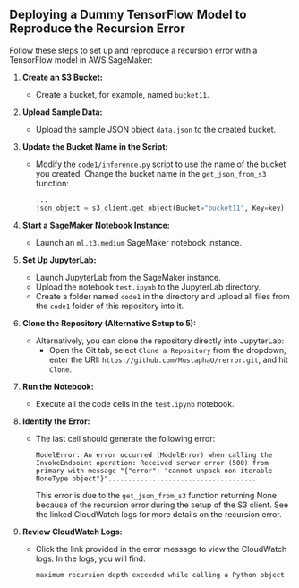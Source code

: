 ## Deploying a Dummy TensorFlow Model to Reproduce the Recursion Error

Follow these steps to set up and reproduce a recursion error with a TensorFlow model in AWS SageMaker:

1. **Create an S3 Bucket:**
   - Create a bucket, for example, named `bucket11`.

2. **Upload Sample Data:**
   - Upload the sample JSON object `data.json` to the created bucket.

3. **Update the Bucket Name in the Script:**
   - Modify the `code1/inference.py` script to use the name of the bucket you created. Change the bucket name in the `get_json_from_s3` function:
     ```python
     ...
     json_object = s3_client.get_object(Bucket="bucket11", Key=key)
     ```

4. **Start a SageMaker Notebook Instance:**
   - Launch an `ml.t3.medium` SageMaker notebook instance.

5. **Set Up JupyterLab:**
   - Launch JupyterLab from the SageMaker instance.
   - Upload the notebook `test.ipynb` to the JupyterLab directory.
   - Create a folder named `code1` in the directory and upload all files from the `code1` folder of this repository into it.

6. **Clone the Repository (Alternative Setup to 5):**
   - Alternatively, you can clone the repository directly into JupyterLab:
     - Open the Git tab, select `Clone a Repository` from the dropdown, enter the URI: `https://github.com/MustaphaU/rerror.git`, and hit `Clone`.

7. **Run the Notebook:**
   - Execute all the code cells in the `test.ipynb` notebook.

8. **Identify the Error:**
   - The last cell should generate the following error:
     ```
     ModelError: An error occurred (ModelError) when calling the InvokeEndpoint operation: Received server error (500) from primary with message "{"error": "cannot unpack non-iterable NoneType object"}".....................................
     ```
     This error is due to the `get_json_from_s3` function returning None because of the recursion error during the setup of the S3 client. See the linked CloudWatch logs for more details on the recursion error.

9. **Review CloudWatch Logs:**
   - Click the link provided in the error message to view the CloudWatch logs. In the logs, you will find:
     ```
     maximum recursion depth exceeded while calling a Python object
     ```
